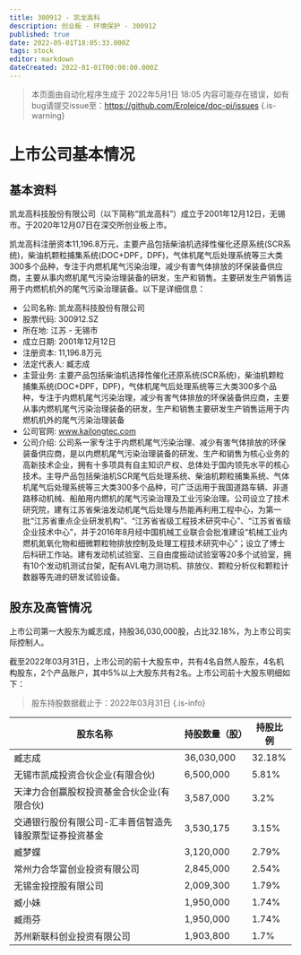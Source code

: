 ```yaml
---
title: 300912 - 凯龙高科
description: 创业板 - 环境保护 - 300912
published: true
date: 2022-05-01T18:05:33.000Z
tags: stock
editor: markdown
dateCreated: 2022-01-01T00:00:00.000Z
---
```


> 本页面由自动化程序生成于 2022年5月1日 18:05
> 内容可能存在错误，如有bug请提交issue至：https://github.com/Eroleice/doc-pi/issues
{.is-warning}

# 上市公司基本情况

## 基本资料

凯龙高科技股份有限公司（以下简称“凯龙高科”）成立于2001年12月12日，无锡市。于2020年12月07日在深交所创业板上市。

凯龙高科注册资本11,196.8万元，主要产品包括柴油机选择性催化还原系统(SCR系统)，柴油机颗粒捕集系统(DOC+DPF，DPF)，气体机尾气后处理系统等三大类300多个品种，专注于内燃机尾气污染治理，减少有害气体排放的环保装备供应商，主要从事内燃机尾气污染治理装备的研发，生产和销售。主要研发生产销售运用于内燃机机外的尾气污染治理装备。以下是详细信息：

- 公司名称: 凯龙高科技股份有限公司
- 股票代码: 300912.SZ
- 所在地: 江苏 - 无锡市
- 成立日期: 2001年12月12日
- 注册资本: 11,196.8万元
- 法定代表人: 臧志成
- 主营业务: 主要产品包括柴油机选择性催化还原系统(SCR系统)，柴油机颗粒捕集系统(DOC+DPF，DPF)，气体机尾气后处理系统等三大类300多个品种，专注于内燃机尾气污染治理，减少有害气体排放的环保装备供应商，主要从事内燃机尾气污染治理装备的研发，生产和销售主要研发生产销售运用于内燃机机外的尾气污染治理装备
- 公司官网: www.kailongtec.com
- 公司介绍: 公司系一家专注于内燃机尾气污染治理、减少有害气体排放的环保装备供应商，是以内燃机尾气污染治理装备的研发、生产和销售为核心业务的高新技术企业，拥有十多项具有自主知识产权、总体处于国内领先水平的核心技术。主导产品包括柴油机SCR尾气后处理系统、柴油机颗粒捕集系统、气体机尾气后处理系统等三大类300多个品种，可广泛运用于我国道路车辆、非道路移动机械、船舶用内燃机的尾气污染治理及工业污染治理。公司设立了技术研究院，建有江苏省柴油发动机尾气后处理与热能再利用工程中心，为第一批“江苏省重点企业研发机构”、“江苏省省级工程技术研究中心”、“江苏省省级企业技术中心”，并于2016年8月经中国机械工业联合会批准建设“机械工业内燃机氮氧化物和细微颗粒物排放控制及处理工程技术研究中心”；设立了博士后科研工作站。建有发动机试验室、三自由度振动试验室等20多个试验室，拥有10个发动机测试台架，配有AVL电力测功机、排放仪、颗粒分析仪和颗粒计数器等先进的研发试验设备。


## 股东及高管情况

上市公司第一大股东为臧志成，持股36,030,000股，占比32.18%，为上市公司实际控制人。

截至2022年03月31日，上市公司的前十大股东中，共有4名自然人股东，4名机构股东，2个产品账户，其中5%以上大股东共有2名。上市公司前十大股东明细如下：

> 股东持股数据截止于：2022年03月31日
{.is-info}

| 股东名称 | 持股数量（股） | 持股比例 |
| --- | --- | --- |
| 臧志成 | 36,030,000 | 32.18% |
| 无锡市凯成投资合伙企业(有限合伙) | 6,500,000 | 5.81% |
| 天津力合创赢股权投资基金合伙企业(有限合伙) | 3,587,000 | 3.2% |
| 交通银行股份有限公司-汇丰晋信智造先锋股票型证券投资基金 | 3,530,175 | 3.15% |
| 臧梦蝶 | 3,120,000 | 2.79% |
| 常州力合华富创业投资有限公司 | 2,845,000 | 2.54% |
| 无锡金投控股有限公司 | 2,009,300 | 1.79% |
| 臧小妹 | 1,950,000 | 1.74% |
| 臧雨芬 | 1,950,000 | 1.74% |
| 苏州新联科创业投资有限公司 | 1,903,800 | 1.7% |




